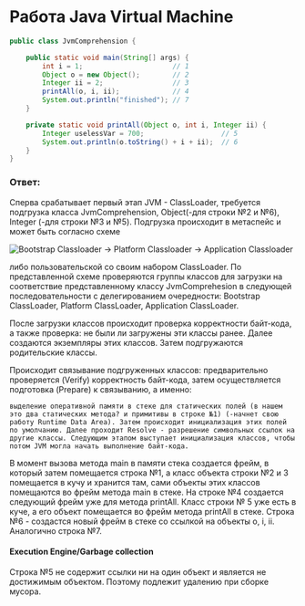 # Работа Java Virtual Machine

```java
public class JvmComprehension {

    public static void main(String[] args) {
        int i = 1;                      // 1
        Object o = new Object();        // 2
        Integer ii = 2;                 // 3
        printAll(o, i, ii);             // 4
        System.out.println("finished"); // 7
    }

    private static void printAll(Object o, int i, Integer ii) {
        Integer uselessVar = 700;                   // 5
        System.out.println(o.toString() + i + ii);  // 6
    }
}
```
### Ответ:

Сперва срабатывает первый этап JVM - ClassLoader, 
требуется подгрузка класса JvmComprehension, Object(-для строки №2 и №6), Integer (-для строки №3 и №5). Подгрузка происходит в метаспейс и может быть согласно схеме

![Bootstrap Classloader -> Platform Classloader -> Application Classloader](//Users/%D0%98%D1%80%D0%B0/Desktop/%D0%94%D0%B6%D0%B0%D0%B2%D0%B0/%D0%94%D0%BE%D0%BC%D0%B0%D1%88%D0%BA%D0%B0/%D0%A1%D1%85%D0%B5%D0%BC%D0%B0%20%D0%BA%D0%BB%D0%B0%D1%81%D1%81%D0%BB%D0%BE%D0%B0%D0%B4%D0%B5%D1%80%D0%BE%D0%B2.png//700*900)

либо пользовательской со своим набором ClassLoader.
По представленной схеме проверяются группы классов для загрузки на соответствие представленному
классу JvmComprehesion в следующей последовательности с делегированием очередности: Bootstrap ClassLoader,
Platform ClassLoader, Application ClassLoader.

После загрузки классов происходит проверка корректности байт-кода, а также 
проверка: не были ли загружены эти классы ранее. Далее создаются экземпляры
 этих классов. Затем подгружаются родительские классы.

Происходит связывание подгруженных классов: предварительно 
проверяется (Verify) корректность байт-кода, затем осуществляется подготовка  (Prepare)
к связыванию, а именно: 

    выделение оперативной памяти в стеке для статических полей (в нашем это два статических метода? и примитивы в строке №1) (-начнет свою работу Runtime Data Area). Затем происходит инициализация этих полей по умолчанию. Далее проходит Resolve - разрешение символьных ссылок на другие классы. Следующим этапом выступает инициализация классов, чтобы потом JVM могла начать выполнение байт-кода.

В момент вызова метода main в памяти стека создается фрейм, в который затем помещается строка №1, а класс объекта строки №2 и 3 помещается в кучу и хранится там, сами объекты этих классов помещаются во фрейм метода main в стеке.
На строке №4 создается следующий фрейм уже для метода printAll. Класс строки № 5 уже есть в куче, а его объект помещается во фрейм метода printAll в стеке.
Строка №6 - создастся новый фрейм в стеке со ссылкой на объекты о, i, ii. Аналогично строка №7.

#### Execution Engine/Garbage collection
Строка №5 не содержит ссылки ни на один объект и является не достижимым объектом. Поэтому подлежит удалению при сборке мусора. 
